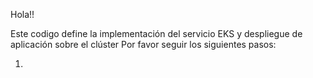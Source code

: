 Hola!!

Este codigo define la implementación del servicio EKS y despliegue de aplicación sobre el clúster
Por favor seguir los siguientes pasos:

1. 